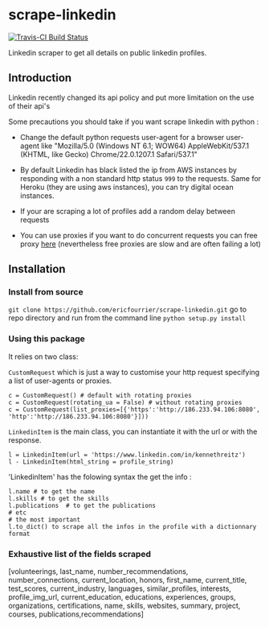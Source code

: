 # scrape-linkedin
[![Travis-CI Build Status](https://travis-ci.org/ericfourrier/scrape-linkedin.svg?branch=master)](https://travis-ci.org/ericfourrier/scrape-linkedin)

Linkedin scraper to get all details on public linkedin profiles.


## Introduction

Linkedin recently changed its api policy and put more limitation on the use of their api's

Some precautions you should take if you want scrape linkedin with python :
* Change the default python requests user-agent for a browser user-agent like "Mozilla/5.0 (Windows NT 6.1; WOW64) AppleWebKit/537.1 (KHTML, like Gecko) Chrome/22.0.1207.1 Safari/537.1"

* By default Linkedin has black listed the ip from AWS instances by responding with a non standard http status `999` to the requests. Same for Heroku (they are using aws instances), you can try digital ocean instances.

* If your are scraping a lot of profiles add a random delay between requests

* You can use proxies if you want to do concurrent requests you can free proxy [here](http://proxylist.hidemyass.com/) (nevertheless free proxies are slow and are often failing a lot)

## Installation

### Install from source
`git clone https://github.com/ericfourrier/scrape-linkedin.git`
go to repo directory and run from the command line `python setup.py install`


### Using this package

It relies on two class:

`CustomRequest` which is just a way to customise your http request specifying a list of user-agents or proxies.

    c = CustomRequest() # default with rotating proxies
    c = CustomRequest(rotating_ua = False) # without rotating proxies
    c = CustomRequest(list_proxies=[{'https':'http://186.233.94.106:8080',
    'http':'http://186.233.94.106:8080'}]))

`LinkedinItem` is the main class, you can instantiate it with the url or with the response.


    l = LinkedinItem(url = 'https://www.linkedin.com/in/kennethreitz')
    l - LinkedinItem(html_string = profile_string)


'LinkedinItem' has the folowing syntax the get the info :

    l.name # to get the name
    l.skills # to get the skills
    l.publications  # to get the publications
    # etc
    # the most important
    l.to_dict() to scrape all the infos in the profile with a dictionnary format


### Exhaustive list of the fields scraped

  [volunteerings, last_name, number_recommendations, number_connections, current_location, honors, first_name, current_title, test_scores, current_industry, languages, similar_profiles, interests, profile_img_url, current_education, educations, experiences, groups, organizations, certifications, name, skills, websites, summary, project, courses, publications,recommendations]

